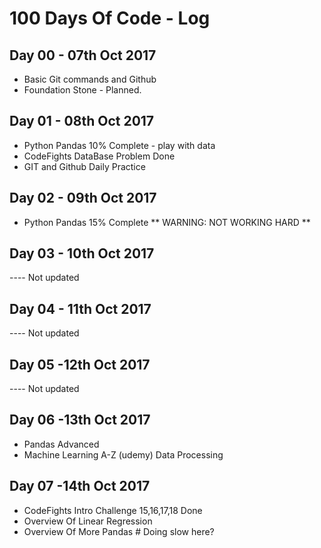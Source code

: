 # 100 Days Of Code - Log

## Day 00 - 07th Oct 2017
* Basic Git commands and Github
* Foundation Stone - Planned.
## Day 01 - 08th Oct 2017
* Python Pandas 10% Complete - play with data
* CodeFights DataBase Problem Done
* GIT and Github Daily Practice
## Day 02 - 09th Oct 2017
* Python Pandas 15% Complete
** WARNING: NOT WORKING HARD **
## Day 03 - 10th Oct 2017
---- Not updated
## Day 04 - 11th Oct 2017
---- Not updated
## Day 05 -12th Oct 2017
---- Not updated
## Day 06 -13th Oct 2017
* Pandas Advanced
* Machine Learning A-Z (udemy) Data Processing
## Day 07 -14th Oct 2017
* CodeFights Intro Challenge 15,16,17,18 Done
* Overview Of Linear Regression
* Overview Of More Pandas # Doing slow here? 

